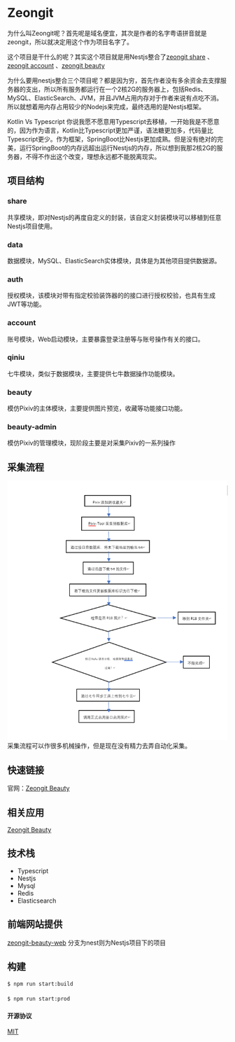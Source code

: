 
# Zeongit

  为什么叫Zeongit呢？首先呢是域名便宜，其次是作者的名字粤语拼音就是zeongit，所以就决定用这个作为项目名字了。
  
  这个项目是干什么的呢？其实这个项目就是用Nestjs整合了[zeongit share](https://github.com/JunJieFu/zeongit-share) 、[zeongit account](https://github.com/JunJieFu/zeongit-account) 、[zeongit beauty](https://github.com/JunJieFu/zeongit-beauty)
  
  为什么要用nestjs整合三个项目呢？都是因为穷，首先作者没有多余资金去支撑服务器的支出，所以所有服务都运行在一个2核2G的服务器上，包括Redis、MySQL、ElasticSearch、JVM，并且JVM占用内存对于作者来说有点吃不消。所以就想着用内存占用较少的Nodejs来完成，最终选用的是Nestjs框架。
  
  Kotlin Vs Typescript
  你说我愿不愿意用Typescript去移植，一开始我是不愿意的，因为作为语言，Kotlin比Typescript更加严谨，语法糖更加多，代码量比Typescript更少。作为框架，SpringBoot比Nestjs更加成熟。但是没有绝对的完美，运行SpringBoot的内存远超出运行Nestjs的内存，所以想到我那2核2G的服务器，不得不作出这个改变，理想永远都不能脱离现实。  
    
## 项目结构  
### share
共享模块，即对Nestjs的再度自定义的封装，该自定义封装模块可以移植到任意Nestjs项目使用。
### data
数据模块，MySQL、ElasticSearch实体模块，具体是为其他项目提供数据源。 
### auth
授权模块，该模块对带有指定校验装饰器的的接口进行授权校验，也具有生成JWT等功能。
### account
账号模块，Web启动模块，主要暴露登录注册等与账号操作有关的接口。
### qiniu
七牛模块，类似于数据模块，主要提供七牛数据操作功能模块。
### beauty
模仿Pixiv的主体模块，主要提供图片预览，收藏等功能接口功能。
### beauty-admin
模仿Pixiv的管理模块，现阶段主要是对采集Pixiv的一系列操作

## 采集流程
![process](https://github.com/JunJieFu/zeongit-nest/raw/master/doc/beauty-admin-process.jpg)
采集流程可以作很多机械操作，但是现在没有精力去弄自动化采集。

## 快速链接  
官网：[Zeongit Beauty](http://beauty.zeongit.cn)  

## 相关应用
[Zeongit Beauty](http://beauty.zeongit.cn/)
  
## 技术栈  
 - Typescript
 - Nestjs
 - Mysql 
 - Redis  
 - Elasticsearch  
  

  
## 前端网站提供
[zeongit-beauty-web](https://github.com/JunJieFu/zeongit-beauty-web) 分支为nest则为Nestjs项目下的项目

## 构建  
``` bash  
$ npm run start:build
  
$ npm run start:prod
```  

#### 开源协议  
[MIT](https://opensource.org/licenses/MIT)
